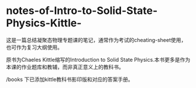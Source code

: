 # notes-of-Intro-to-Solid-State-Physics-Kittle-

这是一篇总结凝聚态物理专题课的笔记，通常作为考试的cheating-sheet使用，也可作为复习大纲使用。

原书为Chaeles Kittle缩写的Introduction to Solid State Physics.本书更多是作为本课的作业题库和教辅，而非真正意义上的教科书。

/books 下已添加kittle教科书影印版和对应的答案手册。
